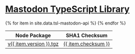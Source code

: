 <h1><a class="site-title" href="/tsl-mastodon-api/">Mastodon TypeScript Library</a></h1>
<table>
    <thead>
        <tr>
            <th>Node Package</th>
            <th>SHA1 Checksum</th>
        </tr>
    </thead>
    <tbody>{% for item in site.data.tsl-mastodon-api %}
        <tr>
            <td>
                <a href="https://typescriptlibs.org/npm/tsl-mastodon-api/v{{ item.version }}.tgz">v{{ item.version }}.tgz</a>
            </td>
            <td>
                <a href="https://typescriptlibs.org/npm/tsl-mastodon-api/v{{ item.version }}.sha1">{{ item.checksum }}</a>
            </td>
        </tr>
    {% endfor %}</tbody>
</table>
